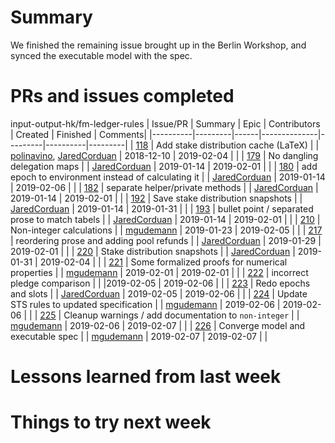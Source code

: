 # Summary

We finished the remaining issue brought up in the Berlin Workshop, and synced
the executable model with the spec.

# PRs and issues completed

input-output-hk/fm-ledger-rules
| Issue/PR | Summary | Epic | Contributors | Created | Finished | Comments|
|----------|---------|------|--------------|---------|----------|---------|
| [118](https://github.com/input-output-hk/fm-ledger-rules/issues/118) | Add stake distribution cache (LaTeX) | | [polinavino](https://github.com/polinavino), [JaredCorduan](https://github.com/JaredCorduan) | 2018-12-10 | 2019-02-04 | |
| [179](https://github.com/input-output-hk/fm-ledger-rules/issues/179) | No dangling delegation maps | | [JaredCorduan](https://github.com/JaredCorduan) | 2019-01-14 | 2019-02-01 | |
| [180](https://github.com/input-output-hk/fm-ledger-rules/issues/180) | add epoch to environment instead of calculating it | | [JaredCorduan](https://github.com/JaredCorduan) | 2019-01-14 | 2019-02-06 | |
| [182](https://github.com/input-output-hk/fm-ledger-rules/issues/182) | separate helper/private methods | | [JaredCorduan](https://github.com/JaredCorduan) | 2019-01-14 | 2019-02-01 | |
| [192](https://github.com/input-output-hk/fm-ledger-rules/issues/192) | Save stake distribution snapshots | | [JaredCorduan](https://github.com/JaredCorduan) | 2019-01-14 | 2019-01-31 | |
| [193](https://github.com/input-output-hk/fm-ledger-rules/issues/193) | bullet point / separated prose to match tabels | | [JaredCorduan](https://github.com/JaredCorduan) | 2019-01-14 | 2019-02-01 | |
| [210](https://github.com/input-output-hk/fm-ledger-rules/pull/210) | Non-integer calculations | | [mgudemann](https://github.com/mgudemann) | 2019-01-23 | 2019-02-05 | |
| [217](https://github.com/input-output-hk/fm-ledger-rules/pull/217) | reordering prose and adding pool refunds | | [JaredCorduan](https://github.com/JaredCorduan) | 2019-01-29 | 2019-02-01 | |
| [220](https://github.com/input-output-hk/fm-ledger-rules/pull/220) | Stake distribution snapshots | | [JaredCorduan](https://github.com/JaredCorduan) | 2019-01-31 | 2019-02-04 | |
| [221](https://github.com/input-output-hk/fm-ledger-rules/pull/221) | Some formalized proofs for numerical properties | | [mgudemann](https://github.com/mgudemann) | 2019-02-01 | 2019-02-01 | |
| [222](https://github.com/input-output-hk/fm-ledger-rules/issues/222) | incorrect pledge comparison | | |2019-02-05 | 2019-02-06 | |
| [223](https://github.com/input-output-hk/fm-ledger-rules/pull/223) | Redo epochs and slots | | [JaredCorduan](https://github.com/JaredCorduan) | 2019-02-05 | 2019-02-06 | |
| [224](https://github.com/input-output-hk/fm-ledger-rules/pull/224) | Update STS rules to updated specification | | [mgudemann](https://github.com/mgudemann) | 2019-02-06 | 2019-02-06 | |
| [225](https://github.com/input-output-hk/fm-ledger-rules/pull/225) | Cleanup warnings / add documentation to `non-integer` | | [mgudemann](https://github.com/mgudemann) | 2019-02-06 | 2019-02-07 | |
| [226](https://github.com/input-output-hk/fm-ledger-rules/pull/226) | Converge model and executable spec | | [mgudemann](https://github.com/mgudemann) | 2019-02-07 | 2019-02-07 | |

# Lessons learned from last week


# Things to try next week
